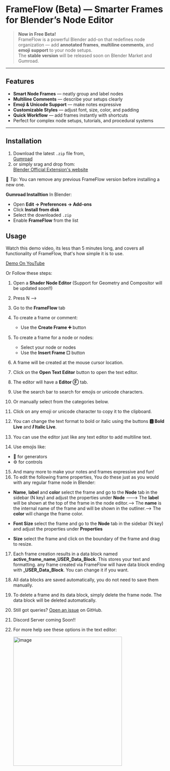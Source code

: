# FrameFlow (Beta) — Smarter Frames for Blender’s Node Editor

>  **Now in Free Beta!**  
> FrameFlow is a powerful Blender add-on that redefines node organization — add **annotated frames**, **multiline comments**, and **emoji support** to your node setups.  
> The **stable version** will be released soon on Blender Market and Gumroad.

---

## Features

- **Smart Node Frames** — neatly group and label nodes  
- **Multiline Comments** — describe your setups clearly  
- **Emoji & Unicode Support** — make notes expressive  
- **Customizable Styles** — adjust font, size, color, and padding  
- **Quick Workflow** — add frames instantly with shortcuts  
- Perfect for complex node setups, tutorials, and procedural systems

---

##  Installation

1. Download the latest `.zip` file from,    
[Gumroad](https://abhishek3d.gumroad.com/l/frameflow)
2. or simply srag and drop from:  
[Blender Official Extension's website](https://extensions.blender.org/approval-queue/frameflowblender/)  

🧠 *Tip:* You can remove any previous FrameFlow version before installing a new one.

**Gumroad Installtion**
In Blender:
   - Open **Edit → Preferences → Add-ons**
   - Click **Install from disk**
   - Select the downloaded `.zip`
   - Enable **FrameFlow** from the list

##  Usage
Watch this demo video, its less than 5 minutes long, and covers all functionality of FrameFlow, that's how simple it is to use.

[Demo On YouTube](https://www.youtube.com/watch?v=7pI79bUrJZg)

Or Follow these steps:
1. Open a **Shader Node Editor** (Support for Geometry and Compositor will be updated soon!!)
2. Press N --> 
3. Go to the **FrameFlow** tab
4. To create a frame or comment:
   - Use the **Create Frame ➕** button

5. To create a frame for a node or nodes:
   - Select your node or nodes
   - Use the **Insert Frame ☐** button
6. A frame will be created at the mouse cursor location.
7. Click on the **Open Text Editor** button to open the text editor.
8. The editor will have a **Editor Ⓕ** tab.
9. Use the search bar to search for emojis or unicode characters.
10. Or manually select from the categories below.
11. Click on any emoji or unicode character to copy it to the clipboard.
12. You can change the text format to bold or italic using the buttons **🅱️ Bold Live** and **𝑰 Italic Live**.
13. You can use the editor just like any text editor to add multiline text.
14. Use emojis like:
   - 🌲 for generators
   - ⚙️ for controls
15. And many more to make your notes and frames expressive and fun!
16. To edit the following frame properties, You do these just as you would with any regular frame node in Blender:
   
   - **Name**, **label** and **color**
   select the frame and go to the **Node** tab in the sidebar (N key) and adjust the properties under **Node** --->
   The **label** will be shown at the top of the frame in the node editor.-->
   The **name** is the internal name of the frame and will be shown in the outliner.-->
   The **color** will change the frame color.

   - **Font Size**
   select the frame and go to the **Node** tab in the sidebar (N key) and adjust the properties under **Properties**

   - **Size**
   select the frame and click on the boundary of the frame and drag to resize.

17. Each frame creation results in a data block named **active_frame_name_USER_Data_Block**. This stores your text and formatting.
any frame created via FrameFlow will have data block ending with **_USER_Data_Block**. You can change it if you want.

18. All data blocks are saved automatically, you do not need to save them manually.

19. To delete a frame and its data block, simply delete the frame node. The data block will be deleted automatically.

20. Still got queries?  [Open an issue](https://github.com/abhi-01/FrameFlow-Blender/issues) on GitHub.

21. Discord Server coming Soon!!

22. For more help see these options in the text editor:
    
    <img width="344" height="409" alt="image" src="https://github.com/user-attachments/assets/2053e9de-8c4f-4fc2-b074-552a1eba5f64" />


